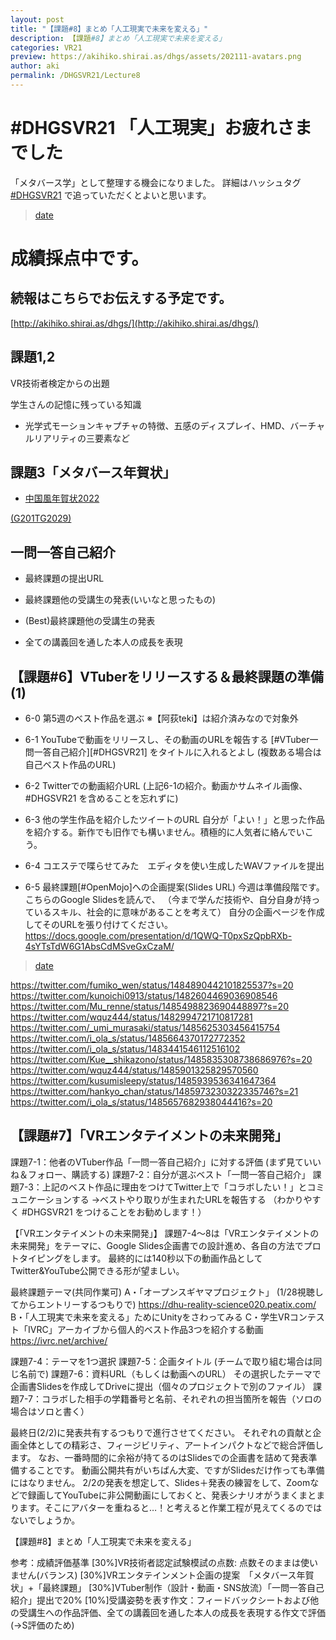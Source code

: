 ```yaml
---
layout: post
title: "【課題#8】まとめ「人工現実で未来を変える」"
description: 【課題#8】まとめ「人工現実で未来を変える」
categories: VR21
preview: https://akihiko.shirai.as/dhgs/assets/202111-avatars.png
author: aki
permalink: /DHGSVR21/Lecture8
---
```



# #DHGSVR21 「人工現実」お疲れさまでした

「メタバース学」として整理する機会になりました。
詳細はハッシュタグ [#DHGSVR21](https://twitter.com/hashtag/DHGSVR21?src=hashtag_click&f=live) で追っていただくとよいと思います。

<blockquote class="twitter-tweet" data-width="550" data-dnt="true"><p lang="ja" dir="ltr"></p><a href="https://twitter.com/o_ob/status/1489510883814690816">date</a></blockquote>



# 成績採点中です。

## 続報はこちらでお伝えする予定です。

[http://akihiko.shirai.as/dhgs/](http://akihiko.shirai.as/dhgs/)


## 課題1,2

VR技術者検定からの出題

学生さんの記憶に残っている知識

- 光学式モーションキャプチャの特徴、五感のディスプレイ、HMD、バーチャルリアリティの三要素など

## 課題3「メタバース年賀状」

- [中国風年賀状2022](https://hubs.mozilla.com/6m9QZG5/G201TG2029)

[(G201TG2029)](https://hubs.mozilla.com/DFENV6Z)


## 一問一答自己紹介	

- 最終課題の提出URL	

- 最終課題他の受講生の発表(いいなと思ったもの)

- (Best)最終課題他の受講生の発表

- 全ての講義回を通した本人の成長を表現

## 【課題#6】VTuberをリリースする＆最終課題の準備(1)

- 6-0 第5週のベスト作品を選ぶ ※【阿荻teki】は紹介済みなので対象外
- 6-1 YouTubeで動画をリリースし、その動画のURLを報告する
[#VTuber一問一答自己紹介][#DHGSVR21] をタイトルに入れるとよし
(複数ある場合は自己ベスト作品のURL)

- 6-2 Twitterでの動画紹介URL
(上記6-1の紹介。動画かサムネイル画像、 #DHGSVR21 を含めることを忘れずに)
- 6-3 他の学生作品を紹介したツイートのURL
自分が「よい！」と思った作品を紹介する。新作でも旧作でも構いません。積極的に人気者に絡んでいこう。
- 6-4 コエステで喋らせてみた　エディタを使い生成したWAVファイルを提出
- 6-5 最終課題[#OpenMojo]への企画提案(Slides URL)
今週は準備段階です。こちらのGoogle Slidesを読んで、
（今まで学んだ技術や、自分自身が持っているスキル、社会的に意味があることを考えて）
自分の企画ページを作成してそのURLを張り付けてください。 
https://docs.google.com/presentation/d/1QWQ-T0pxSzQpbRXb-4sYTsTdW6G1AbsCdMSveGxCzaM/


<blockquote class="twitter-tweet" data-width="550" data-dnt="true"><p lang="ja" dir="ltr"></p><a href="https://twitter.com/AshtraSpirit/status/1485199230650433540">date</a></blockquote>


https://twitter.com/fumiko_wen/status/1484890442101825537?s=20
https://twitter.com/kunoichi0913/status/1482604469036908546
https://twitter.com/Mu_renne/status/1485498823690448897?s=20
https://twitter.com/wquz444/status/1482994721710817281
https://twitter.com/_umi_murasaki/status/1485625303456415754
https://twitter.com/i_ola_s/status/1485664370172772352
https://twitter.com/i_ola_s/status/1483441546112516102
https://twitter.com/Kue__shikazono/status/1485835308738686976?s=20
https://twitter.com/wquz444/status/1485901325829570560
https://twitter.com/kusumisleepy/status/1485939536341647364
https://twitter.com/hankyo_chan/status/1485973230322335746?s=21
https://twitter.com/i_ola_s/status/1485657682938044416?s=20


## 【課題#7】「VRエンタテイメントの未来開発」

課題7-1：他者のVTuber作品「一問一答自己紹介」に対する評価
(まず見ていいね＆フォロー、購読する)
課題7-2：自分が選ぶベスト「一問一答自己紹介」
課題7-3：上記のベスト作品に理由をつけてTwitter上で「コラボしたい！」とコミュニケーションする
→ベストやり取りが生まれたURLを報告する
（わかりやすく #DHGSVR21 をつけることをお勧めします！）


【「VRエンタテイメントの未来開発」】
課題7-4～8は「VRエンタテイメントの未来開発」をテーマに、Google Slides企画書での設計進め、各自の方法でプロトタイピングをします。
最終的には140秒以下の動画作品としてTwitter&YouTube公開できる形が望ましい。

最終課題テーマ(共同作業可)
A・「オープンスギヤマプロジェクト」
(1/28視聴してからエントリーするつもりで) https://dhu-reality-science020.peatix.com/
B・「人工現実で未来を変える」ためにUnityをさわってみる
C・学生VRコンテスト「IVRC」アーカイブから個人的ベスト作品3つを紹介する動画
https://ivrc.net/archive/

課題7-4：テーマを1つ選択
課題7-5：企画タイトル
(チームで取り組む場合は同じ名前で)
課題7-6：資料URL（もしくは動画へのURL）
その選択したテーマで企画書Slidesを作成してDriveに提出（個々のプロジェクトで別のファイル）
課題7-7：コラボした相手の学籍番号と名前、それぞれの担当箇所を報告（ソロの場合はソロと書く）

最終日(2/2)に発表共有するつもりで進行させてください。
それぞれの貢献と企画全体としての精彩さ、フィージビリティ、アートインパクトなどで総合評価します。
なお、一番時間的に余裕が持てるのはSlidesでの企画書を詰めて発表準備することです。
動画公開共有がいちばん大変、ですがSlidesだけ作っても準備にはなりません。
2/2の発表を想定して、Slides＋発表の練習をして、Zoomなどで録画してYouTubeに非公開動画にしておくと、発表シナリオがうまくまとまります。そこにアバターを重ねると…！と考えると作業工程が見えてくるのではないでしょうか。

【課題#8】まとめ「人工現実で未来を変える」

参考：成績評価基準
[30%]VR技術者認定試験模試の点数: 点数そのままは使いません(バランス)
[30%]VRエンタテインメント企画の提案　「メタバース年賀状」+「最終課題」
[30%]VTuber制作（設計・動画・SNS放流）「一問一答自己紹介」提出で20%
[10%]受講姿勢を表す作文：フィードバックシートおよび他の受講生への作品評価、全ての講義回を通した本人の成長を表現する作文で評価 (→S評価のため)



